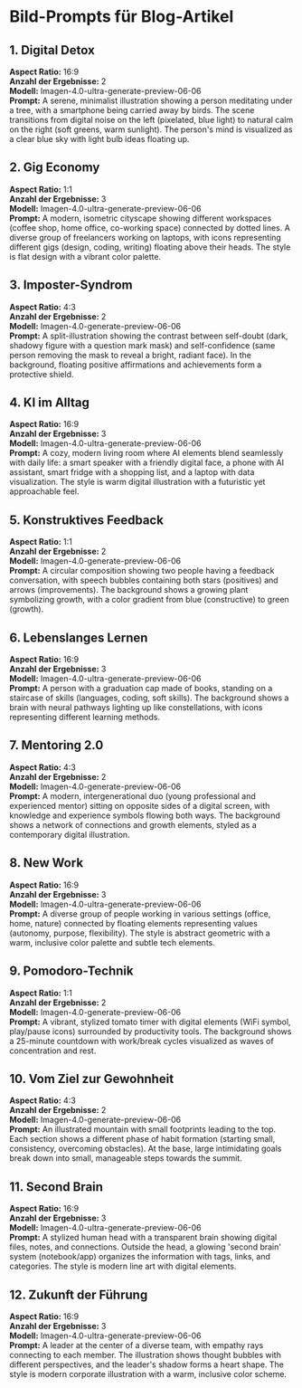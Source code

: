 # Bild-Prompts für Blog-Artikel

## 1. Digital Detox
**Aspect Ratio:** 16:9  
**Anzahl der Ergebnisse:** 2  
**Modell:** Imagen-4.0-ultra-generate-preview-06-06  
**Prompt:** A serene, minimalist illustration showing a person meditating under a tree, with a smartphone being carried away by birds. The scene transitions from digital noise on the left (pixelated, blue light) to natural calm on the right (soft greens, warm sunlight). The person's mind is visualized as a clear blue sky with light bulb ideas floating up.

## 2. Gig Economy
**Aspect Ratio:** 1:1  
**Anzahl der Ergebnisse:** 3  
**Modell:** Imagen-4.0-ultra-generate-preview-06-06  
**Prompt:** A modern, isometric cityscape showing different workspaces (coffee shop, home office, co-working space) connected by dotted lines. A diverse group of freelancers working on laptops, with icons representing different gigs (design, coding, writing) floating above their heads. The style is flat design with a vibrant color palette.

## 3. Imposter-Syndrom
**Aspect Ratio:** 4:3  
**Anzahl der Ergebnisse:** 2  
**Modell:** Imagen-4.0-generate-preview-06-06  
**Prompt:** A split-illustration showing the contrast between self-doubt (dark, shadowy figure with a question mark mask) and self-confidence (same person removing the mask to reveal a bright, radiant face). In the background, floating positive affirmations and achievements form a protective shield.

## 4. KI im Alltag
**Aspect Ratio:** 16:9  
**Anzahl der Ergebnisse:** 3  
**Modell:** Imagen-4.0-ultra-generate-preview-06-06  
**Prompt:** A cozy, modern living room where AI elements blend seamlessly with daily life: a smart speaker with a friendly digital face, a phone with AI assistant, smart fridge with a shopping list, and a laptop with data visualization. The style is warm digital illustration with a futuristic yet approachable feel.

## 5. Konstruktives Feedback
**Aspect Ratio:** 1:1  
**Anzahl der Ergebnisse:** 2  
**Modell:** Imagen-4.0-generate-preview-06-06  
**Prompt:** A circular composition showing two people having a feedback conversation, with speech bubbles containing both stars (positives) and arrows (improvements). The background shows a growing plant symbolizing growth, with a color gradient from blue (constructive) to green (growth).

## 6. Lebenslanges Lernen
**Aspect Ratio:** 16:9  
**Anzahl der Ergebnisse:** 3  
**Modell:** Imagen-4.0-ultra-generate-preview-06-06  
**Prompt:** A person with a graduation cap made of books, standing on a staircase of skills (languages, coding, soft skills). The background shows a brain with neural pathways lighting up like constellations, with icons representing different learning methods.

## 7. Mentoring 2.0
**Aspect Ratio:** 4:3  
**Anzahl der Ergebnisse:** 2  
**Modell:** Imagen-4.0-generate-preview-06-06  
**Prompt:** A modern, intergenerational duo (young professional and experienced mentor) sitting on opposite sides of a digital screen, with knowledge and experience symbols flowing both ways. The background shows a network of connections and growth elements, styled as a contemporary digital illustration.

## 8. New Work
**Aspect Ratio:** 16:9  
**Anzahl der Ergebnisse:** 3  
**Modell:** Imagen-4.0-ultra-generate-preview-06-06  
**Prompt:** A diverse group of people working in various settings (office, home, nature) connected by floating elements representing values (autonomy, purpose, flexibility). The style is abstract geometric with a warm, inclusive color palette and subtle tech elements.

## 9. Pomodoro-Technik
**Aspect Ratio:** 1:1  
**Anzahl der Ergebnisse:** 2  
**Modell:** Imagen-4.0-generate-preview-06-06  
**Prompt:** A vibrant, stylized tomato timer with digital elements (WiFi symbol, play/pause icons) surrounded by productivity tools. The background shows a 25-minute countdown with work/break cycles visualized as waves of concentration and rest.

## 10. Vom Ziel zur Gewohnheit
**Aspect Ratio:** 4:3  
**Anzahl der Ergebnisse:** 2  
**Modell:** Imagen-4.0-generate-preview-06-06  
**Prompt:** An illustrated mountain with small footprints leading to the top. Each section shows a different phase of habit formation (starting small, consistency, overcoming obstacles). At the base, large intimidating goals break down into small, manageable steps towards the summit.

## 11. Second Brain
**Aspect Ratio:** 16:9  
**Anzahl der Ergebnisse:** 3  
**Modell:** Imagen-4.0-ultra-generate-preview-06-06  
**Prompt:** A stylized human head with a transparent brain showing digital files, notes, and connections. Outside the head, a glowing 'second brain' system (notebook/app) organizes the information with tags, links, and categories. The style is modern line art with digital elements.

## 12. Zukunft der Führung
**Aspect Ratio:** 16:9  
**Anzahl der Ergebnisse:** 3  
**Modell:** Imagen-4.0-ultra-generate-preview-06-06  
**Prompt:** A leader at the center of a diverse team, with empathy rays connecting to each member. The illustration shows thought bubbles with different perspectives, and the leader's shadow forms a heart shape. The style is modern corporate illustration with a warm, inclusive color scheme.